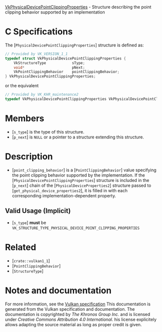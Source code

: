 [VkPhysicalDevicePointClippingProperties](https://www.khronos.org/registry/vulkan/specs/1.3-extensions/man/html/VkPhysicalDevicePointClippingProperties.html) - Structure describing the point clipping behavior supported by an implementation

# C Specifications
The [`PhysicalDevicePointClippingProperties`] structure is defined as:
```c
// Provided by VK_VERSION_1_1
typedef struct VkPhysicalDevicePointClippingProperties {
    VkStructureType            sType;
    void*                      pNext;
    VkPointClippingBehavior    pointClippingBehavior;
} VkPhysicalDevicePointClippingProperties;
```
or the equivalent
```c
// Provided by VK_KHR_maintenance2
typedef VkPhysicalDevicePointClippingProperties VkPhysicalDevicePointClippingPropertiesKHR;
```

# Members
- [`s_type`] is the type of this structure.
- [`p_next`] is `NULL` or a pointer to a structure extending this structure.

# Description
- [`point_clipping_behavior`] is a [`PointClippingBehavior`] value specifying the point clipping behavior supported by the implementation.
If the [`PhysicalDevicePointClippingProperties`] structure is included in the [`p_next`] chain of the
[`PhysicalDeviceProperties2`] structure passed to
[`get_physical_device_properties2`], it is filled in with each
corresponding implementation-dependent property.
## Valid Usage (Implicit)
-  [`s_type`] **must**  be `VK_STRUCTURE_TYPE_PHYSICAL_DEVICE_POINT_CLIPPING_PROPERTIES`

# Related
- [`crate::vulkan1_1`]
- [`PointClippingBehavior`]
- [`StructureType`]

# Notes and documentation
For more information, see the [Vulkan specification](https://www.khronos.org/registry/vulkan/specs/1.3-extensions/html/vkspec.html)
This documentation is generated from the Vulkan specification and documentation.
The documentation is copyrighted by *The Khronos Group Inc.* and is licensed under *Creative Commons Attribution 4.0 International*.
his license explicitely allows adapting the source material as long as proper credit is given.
        